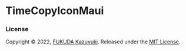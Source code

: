 # TimeCopyIconMaui

### License

Copyright © 2022, [FUKUDA Kazuyuki](https://github.com/kzfk).
Released under the [MIT License](LICENSE).

